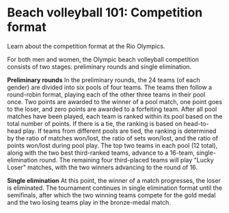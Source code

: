 Beach volleyball 101: Competition format
========================================

Learn about the competition format at the Rio Olympics.

For both men and women, the Olympic beach volleyball competition consists of two stages: preliminary rounds and single elimination.

**Preliminary rounds**
In the preliminary rounds, the 24 teams (of each gender) are divided into six pools of four teams. The teams then follow a round-robin format, playing each of the other three teams in their pool once. Two points are awarded to the winner of a pool match, one point goes to the loser, and zero points are awarded to a forfeiting team.
After all pool matches have been played, each team is ranked within its pool based on the total number of points. If there is a tie, the ranking is based on head-to-head play. If teams from different pools are tied, the ranking is determined by the ratio of matches won/lost, the ratio of sets won/lost, and the ratio of points won/lost during pool play.
The top two teams in each pool (12 total), along with the two best third-ranked teams, advance to a 16-team, single-elimination round. The remaining four third-placed teams will play "Lucky Loser" matches, with the two winners advancing to the round of 16.

**Single elimination**
At this point, the winner of a match progresses, the loser is eliminated. The tournament continues in single elimination format until the semifinals, after which the two winning teams compete for the gold medal and the two losing teams play in the bronze-medal match.


